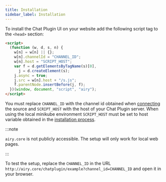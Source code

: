 ```yaml
---
title: Installation
sidebar_label: Installation
---
```


To install the Chat Plugin UI on your website add the following script tag to
the `<head>` section:

```html
<script>
  (function (w, d, s, n) {
    w[n] = w[n] || {};
    w[n].channelId = "CHANNEL_ID";
    w[n].host = "SCRIPT_HOST";
    var f = d.getElementsByTagName(s)[0],
      j = d.createElement(s);
    j.async = true;
    j.src = w[n].host + "/s.js";
    f.parentNode.insertBefore(j, f);
  })(window, document, "script", "airy");
</script>
```

You must replace `CHANNEL_ID` with the channel id obtained when
[connecting](#connecting-a-channel) the source and `SCRIPT_HOST` with the host
of your Chat Plugin server. When using the local minikube environment
`SCRIPT_HOST` must be set to host variable obtained in the [installation process](getting-started/installation/minikube.md).

:::note

`airy.core` is not publicly accessible. The setup will only work for local web pages.

:::

To test the setup, replace the `CHANNEL_ID` in the URL
`http://airy.core/chatplugin/example?channel_id=CHANNEL_ID` and open it in your
browser.
